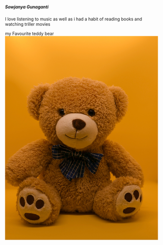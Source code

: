 ##### Sowjanya Gunaganti
I love listening to music as well as i had a habit of reading books and watching triller movies

my Favourite teddy bear ![image](teddy.jpg)